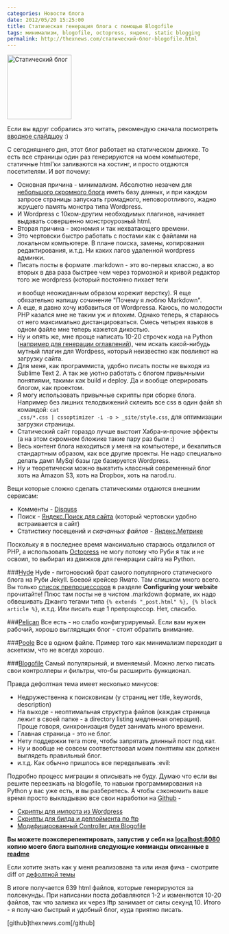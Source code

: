 ```yaml
---
categories: Новости блога
date: 2012/05/20 15:25:00
title: Статическая генерация блога с помощью Blogofile
tags: минимализм, blogofile, octopress, яндекс, static blogging
permalink: http://thexnews.com/статический-блог-blogofile.html
---
```

<img class="alignleft size-thumbnail" width="150" height="150" alt="Статический блог" src="http://thexnews.com/uploads/static.png" title="Статический блог"/>

Если вы вдруг собрались это читать, рекомендую сначала посмотреть [вводное слайдщоу][1] :)

С сегодняшнего дня, этот блог работает на статическом движке. То есть все страницы один раз генерируются на моем компьютере, статичные html'ки заливаются на хостинг, и просто отдаются посетителям. И вот почему:

* Основная причина - минимализм. Абсолютно незачем для [небольшого скромного блога](http://thexnews.com/) иметь базу данных, и при каждом запросе страницы запускать громадного, неповоротливого, жадно жрущего память монстра типа Wordpress.
* И Wordpress c 10ком-другим необходимых плагинов, начинает выдавать совершенно монстроурозный html.
* Вторая причина - экономия и так нехватающего времени.
* Это чертовски быстро работать с постами как с файлами на локальном компьютере. В плане поиска, замены, копирования редактирования, и.т.д. Ни каких лагов удаленной wordpress админки.
* Писать посты в формате .markdown - это во-первых классно, а во вторых в два раза быстрее чем через тормозной и кривой редактор того же wordpress (который постоянно пихает теги <p></p> и вообще неожиданным образом корежит верстку). Я еще обязательно напишу сочинение "Почему я люблю Markdown".
* А еще, я давно хочу избавиться от Wordpressa. Каюсь, по молодости PHP казался мне не таким уж и плохим. Однако теперь, я стараюсь от него максимально дистанцироваться. Смесь четырех языков в одном файле мне теперь кажется дикостью.
* Ну и опять же, мне проще написать 10-20 строчек кода на Python ([например для генерации оглавлений](https://github.com/dmi3/thexnews.com/blob/master/blogofile/_filters/wordpress_legacy.py)), чем искать какой-нибудь мутный плагин для Wordpess, который неизвестно как повлияют на загрузку сайта.
* Для меня, как программиста, удобно писать посты не выходя из Sublime Text 2. А так же уютно работать с блогом привычными понятиями, такими как build и deploy. Да и вообще оперировать блогом, как проектом.
* Я могу использовать привычные скрипты при сборке блога. Например без лишних телодвижений склеить все css в один файл sh командой: <code>cat _css/*.css | cssoptimizer -i -o > _site/style.css</code>, для оптимизации загрузки страницы.
* Статический сайт гораздо лучше выстоит Хабра-и-прочие эффекты (а на этом скромном бложике такие пару раз были :)
* Весь контент блога находиться у меня на компьютере, и бекапиться стандартным образом, как все другие проекты. Не надо специально делать дамп MySql базы где базируется Wordpress.
* Ну и теоретически можно выкатить классный современный блог хоть на Amazon S3, хоть на Dropbox, хоть на narod.ru.

Вещи которые сложно сделать статическими отдаются внешним сервисам:

* Комменты - [Disquss](http://disqus.com/)
* Поиск - [Яндекс.Поиск для сайта](http://site.yandex.ru/) (который чертовски удобно встраивается в сайт)
* Статистику посещений и *скачанных файлов* - [Яндекс.Метрике](http://metrika.yandex.ru/)

Поскольку я в последнее время максимально стараюсь отдалился от PHP, а использовать [Octopress](http://octopress.org/) не могу потому что Руби я так и не освоил, то выбирал из движков для генерации сайта на Python. <!--more Выбор был не велик.-->

###[Hyde](http://ringce.com/hyde)
Hyde - питоновский брат самого популярного статического блога на Руби Jekyll. Боевой крейсер Ямато. Там слишком много всего. Вы только [список препроцессоров](https://github.com/lakshmivyas/hyde) в разделе **Configuring your website** прочитайте! Плюс там посты не в чистом .markdown формате, их надо обвешивать Джанго тегами типа <code>{% extends "_post.html" %}, {% block article %}</code>, и.т.д. Или писать еще 1 препроцессор. Нет, спасибо.

###[Pelican](http://pelican.notmyidea.org/)
Все есть - но слабо конфигурируемый. Если вам нужен рабочий, хорошо выглядящих блог - стоит обратить внимание.

###[Poole](https://bitbucket.org/obensonne/poole/src)
Все в одном файле. Пример того как минимализм переходит в аскетизм, что не всегда хорошо.

###[Blogofile](http://www.blogofile.com/)
Самый популярыный, и вменяемый. Можно легко писать свои контроллеры и фильтры, что-бы расширить функционал.

Правда дефолтная тема имеет несколько минусов:

* Недружественна к поисковикам (у страниц нет title, keywords, description)
* На выходе - неоптимальная структура файлов (каждая страница лежит в своей папке - а directory listing медленная операция). Проще говоря, синхронизация будет занимать много времени.
* Главная страница - это не блог.
* Нету поддержки тега more, чтобы запрятать длинный пост под кат.
* Ну и вообще не совсем соответствовал моим понятиям как должен выглядеть правильный блог.
* и.т.д. 
Как обычно пришлось все переделывать :evil:

Подробно процесс миграции я описывать не буду. Думаю что если вы решите переезжать на blogofile, то навыки программирования на Python у вас уже есть, и вы разберетесь. А чтобы сэкономить ваше время просто выкладываю все свои наработки на [Github](https://github.com/dmi3/thexnews.com) - 

* [Скрипты для импорта из Wordpress](https://github.com/dmi3/thexnews.com/tree/master/import)
* [Скрипты для билда и деплоймента по ftp](https://github.com/dmi3/thexnews.com)
* [Модифицированный Controller для Blogofile](https://github.com/dmi3/thexnews.com/tree/master/blogofile/_controllers/blog)

**Вы можете поэксперепентировать, запустив у себя на [localhost:8080](http://localhost:8080) копию моего блога выполнив следующие комманды описанные в [readme](https://github.com/dmi3/thexnews.com/blob/master/README.md)**

Если хотите знать как у меня реализована та или иная фича - смотрите diff от [дефолтной темы](https://github.com/EnigmaCurry/blogofile/tree/0.7.1/blogofile/site_init/simple_blog)

В итоге получается 639 html файлов, которые генерируются за полсекунды. При написании поста добавляются 1-2 и изменяются 10-20 файлов, так что заливка их через lftp занимает от силы секунд 10. Итого - я получаю быстрый и удобный блог, куда приятно писать.

[github]thexnews.com[/github]

[1]: http://thexnews.com/%D0%BA%D0%B0%D0%BA-%D1%8F-%D0%BF%D0%B8%D1%88%D1%83-%D0%BF%D0%BE%D1%81%D1%82%D1%8B-%D0%B2-%D1%81%D0%B2%D0%BE%D0%B9-%D0%BD%D0%BE%D0%B2%D1%8B%D0%B9-%D0%BA%D0%BB%D1%91%D0%B2%D1%8B%D0%B9-%D1%81%D1%82%D0%B0%D1%82%D0%B8%D1%87%D0%B5%D1%81%D0%BA%D0%B8%D0%B9-%D0%B1%D0%BB%D0%BE%D0%B3.html